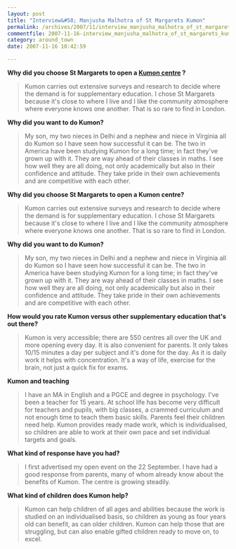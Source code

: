 ```yaml
---
layout: post
title: "Interview&#58; Manjusha Malhotra of St Margarets Kumon"
permalink: /archives/2007/11/interview_manjusha_malhotra_of_st_margarets_kumon.html
commentfile: 2007-11-16-interview_manjusha_malhotra_of_st_margarets_kumon
category: around_town
date: 2007-11-16 10:42:59

---
```


**Why did you choose St Margarets to open a [Kumon centre](/directory/school/200709280322) ?**

> Kumon carries out extensive surveys and research to decide where the demand is for supplementary education. I chose St Margarets because it's close to where I live and I like the community atmosphere where everyone knows one another. That is so rare to find in London.

**Why did you want to do Kumon?**

> My son, my two nieces in Delhi and a nephew and niece in Virginia all do Kumon so I have seen how successful it can be. The two in America have been studying Kumon for a long time; in fact they've grown up with it. They are way ahead of their classes in maths. I see how well they are all doing, not only academically but also in their confidence and attitude. They take pride in their own achievements and are competitive with each other.

**Why did you choose St Margarets to open a Kumon centre?**

> Kumon carries out extensive surveys and research to decide where the demand is for supplementary education. I chose St Margarets because it's close to where I live and I like the community atmosphere where everyone knows one another. That is so rare to find in London.

**Why did you want to do Kumon?**

> My son, my two nieces in Delhi and a nephew and niece in Virginia all do Kumon so I have seen how successful it can be. The two in America have been studying Kumon for a long time; in fact they've grown up with it. They are way ahead of their classes in maths. I see how well they are all doing, not only academically but also in their confidence and attitude. They take pride in their own achievements and are competitive with each other.

**How would you rate Kumon versus other supplementary education that's out there?**

> Kumon is very accessible; there are 550 centres all over the UK and more opening every day. It is also convenient for parents. It only takes 10/15 minutes a day per subject and it's done for the day. As it is daily work it helps with concentration. It's a way of life, exercise for the brain, not just a quick fix for exams.

**Kumon and teaching**

> I have an MA in English and a PGCE and degree in psychology. I've been a teacher for 15 years. At school life has become very difficult for teachers and pupils, with big classes, a crammed curriculum and not enough time to teach them basic skills. Parents feel their children need help. Kumon provides ready made work, which is individualised, so children are able to work at their own pace and set individual targets and goals.

**What kind of response have you had?**

> I first advertised my open event on the 22 September. I have had a good response from parents, many of whom already know about the benefits of Kumon. The centre is growing steadily.

**What kind of children does Kumon help?**

> Kumon can help children of all ages and abilities because the work is studied on an individualised basis, so children as young as four years old can benefit, as can older children. Kumon can help those that are struggling, but can also enable gifted children ready to move on, to excel.
